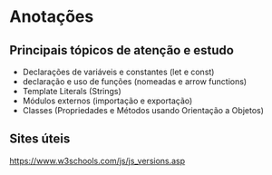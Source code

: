 # Anotações

## Principais tópicos de atenção e estudo
- Declarações de variáveis e constantes (let e const)
- declaração e uso de funções (nomeadas e arrow functions)
- Template Literals (Strings)
- Módulos externos (importação e exportação)
- Classes (Propriedades e Métodos usando Orientação a Objetos)


## Sites úteis

https://www.w3schools.com/js/js_versions.asp
